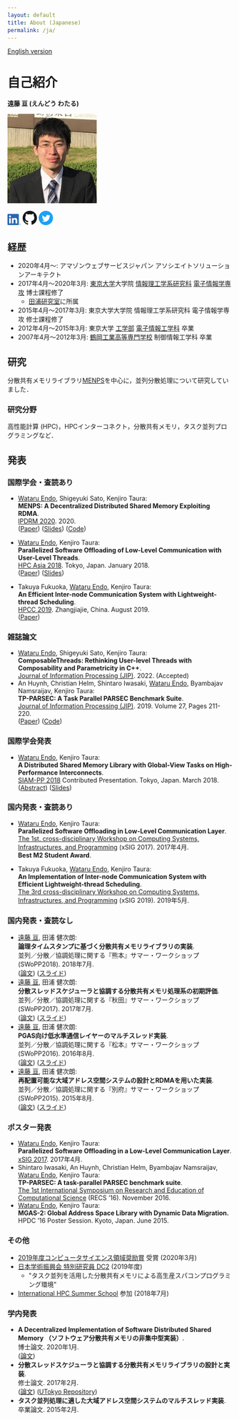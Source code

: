 ```yaml
---
layout: default
title: About (Japanese)
permalink: /ja/
---
```


[English version](/)

# 自己紹介

__遠藤 亘 (えんどう わたる)__

<img src="/img/photo.jpg" width="200">

<a href="https://www.linkedin.com/in/w-endo/"><img src="/img/LI-In-Bug.png" width="30px" alt="LinkedIn"></a>
<a href="https://github.com/endowataru"><img src="/img/GitHub-Mark-32px.png" width="32px" alt="GitHub"></a>
<a href="https://twitter.com/endo_wataru"><img src="/img/Twitter_Social_Icon_Circle_Color.png" width="32px" alt="Twitter"></a>

## 経歴

- 2020年4月〜: アマゾンウェブサービスジャパン アソシエイトソリューションアーキテクト
- 2017年4月〜2020年3月: [東京大学](https://www.u-tokyo.ac.jp/)大学院 [情報理工学系研究科](http://www.i.u-tokyo.ac.jp/) [電子情報学専攻](http://www.i.u-tokyo.ac.jp/edu/course/ice/index.shtml) 博士課程修了
    - [田浦研究室](http://www.eidos.ic.i.u-tokyo.ac.jp)に所属
- 2015年4月〜2017年3月: 東京大学大学院 情報理工学系研究科 電子情報学専攻 修士課程修了
- 2012年4月〜2015年3月: 東京大学 [工学部](https://www.t.u-tokyo.ac.jp/) [電子情報工学科](https://www.ee.t.u-tokyo.ac.jp/) 卒業
- 2007年4月〜2012年3月: [鶴岡工業高等専門学校](https://www.tsuruoka-nct.ac.jp/) 制御情報工学科 卒業

## 研究

分散共有メモリライブラリ[MENPS](https://github.com/endowataru/menps)を中心に，並列分散処理について研究していました．

### 研究分野

高性能計算 (HPC)，HPCインターコネクト，分散共有メモリ，タスク並列プログラミングなど．

## 発表

### 国際学会・査読あり

- <u>Wataru Endo</u>, Shigeyuki Sato, Kenjiro Taura:  
  __MENPS: A Decentralized Distributed Shared Memory Exploiting RDMA__.  
  [IPDRM 2020](https://ipdrm.github.io/). 2020.  
  ([Paper](https://doi.org/10.1109/IPDRM51949.2020.00006))
  ([Slides](/pub/20201113_ipdrm_slides.pdf))
  ([Code](https://github.com/endowataru/menps))
- <u>Wataru Endo</u>, Kenjiro Taura:  
  __Parallelized Software Offloading of Low-Level Communication with User-Level Threads__.  
  [HPC Asia 2018](http://sighpc.ipsj.or.jp/HPCAsia2018/). Tokyo, Japan. January 2018.  
  ([Paper](https://dl.acm.org/citation.cfm?doid=3149457.3149475))
  ([Slides](/pub/20180131_hpcasia_slides.pdf))

- Takuya Fukuoka, <u>Wataru Endo</u>, Kenjiro Taura:  
  __An Efficient Inter-node Communication System with Lightweight-thread Scheduling__.  
  [HPCC 2019](http://csee.hnu.edu.cn/hpcc2019/index.html). Zhangjiajie, China. August 2019.  
  ([Paper](https://doi.org/10.1109/HPCC/SmartCity/DSS.2019.00103))

### 雑誌論文

- <u>Wataru Endo</u>, Shigeyuki Sato, Kenjiro Taura:  
  __ComposableThreads: Rethinking User-level Threads with Composability and Parametricity in C++__.  
  [Journal of Information Processing (JIP)](https://www.ipsj.or.jp/english/jip/index.html). 2022. (Accepted)
- An Huynh, Christian Helm, Shintaro Iwasaki, <u>Wataru Endo</u>, Byambajav Namsraijav, Kenjiro Taura:  
  __TP-PARSEC: A Task Parallel PARSEC Benchmark Suite__.  
  [Journal of Information Processing (JIP)](https://www.ipsj.or.jp/english/jip/index.html). 2019. Volume 27, Pages 211-220.  
  ([Paper](https://doi.org/10.2197/ipsjjip.27.211))
  ([Code](https://github.com/massivethreads/tp-parsec))

### 国際学会発表

- <u>Wataru Endo</u>, Kenjiro Taura:  
  __A Distributed Shared Memory Library with Global-View Tasks on High-Performance Interconnects__.  
  [SIAM-PP 2018](https://www.siam.org/meetings/pp18/) Contributed Presentation. Tokyo, Japan. March 2018.  
  ([Abstract](http://meetings.siam.org/sess/dsp_talk.cfm?p=89710))
  ([Slides](/pub/20180309_siampp_slides.pdf))

### 国内発表・査読あり

- <u>Wataru Endo</u>, Kenjiro Taura:  
  __Parallelized Software Offloading in Low-Level Communication Layer__.  
  [The 1st. cross-disciplinary Workshop on Computing Systems, Infrastructures, and Programming](http://xsig.hpcc.jp/2017/)
  (xSIG 2017). 2017年4月.  
  __Best M2 Student Award__.

- Takuya Fukuoka, <u>Wataru Endo</u>, Kenjiro Taura:  
  __An Implementation of Inter-node Communication System with Efficient Lightweight-thread Scheduling__.  
  [The 3rd cross-disciplinary Workshop on Computing Systems, Infrastructures, and Programming](http://xsig.hpcc.jp/2019/)
  (xSIG 2019). 2019年5月.

### 国内発表・査読なし

- <u>遠藤 亘</u>, 田浦 健次朗:  
  __論理タイムスタンプに基づく分散共有メモリライブラリの実装__.  
  並列／分散／協調処理に関する『熊本』サマー・ワークショップ (SWoPP2018). 2018年7月.  
  ([論文](http://id.nii.ac.jp/1001/00190576/))
  ([スライド](/pub/20180731_swopp_slides.pdf))
- <u>遠藤 亘</u>, 田浦 健次朗:  
  __分散スレッドスケジューラと協調する分散共有メモリ処理系の初期評価__.  
  並列／分散／協調処理に関する『秋田』サマー・ワークショップ (SWoPP2017). 2017年7月.  
  ([論文](http://id.nii.ac.jp/1001/00182710/))
  ([スライド](/pub/20170728_swopp17_slides.pdf))
- <u>遠藤 亘</u>, 田浦 健次朗:  
  __PGAS向け低水準通信レイヤーのマルチスレッド実装__.  
  並列／分散／協調処理に関する『松本』サマー・ワークショップ (SWoPP2016). 2016年8月.  
  ([論文](http://id.nii.ac.jp/1001/00174108/))
  ([スライド](/pub/20160809_swopp16_slides.pdf))
- <u>遠藤 亘</u>, 田浦 健次朗:  
  __再配置可能な大域アドレス空間システムの設計とRDMAを用いた実装__.  
  並列／分散／協調処理に関する『別府』サマー・ワークショップ (SWoPP2015). 2015年8月.  
  ([論文](http://id.nii.ac.jp/1001/00144570/))
  ([スライド](/pub/20150804_swopp15_slides.pdf))

### ポスター発表

- <u>Wataru Endo</u>, Kenjiro Taura:  
  __Parallelized Software Offloading in a Low-Level Communication Layer__.  
  [xSIG 2017](http://xsig.hpcc.jp/). 2017年4月.
- Shintaro Iwasaki, An Huynh, Christian Helm, Byambajav Namsraijav, <u>Wataru Endo</u>, Kenjiro Taura:  
  __TP-PARSEC: A task-parallel PARSEC benchmark suite__.  
  [The 1st International Symposium on Research and Education of Computational Science](http://conf.compsci-alliance.jp/)
  (RECS ’16). November 2016.
- <u>Wataru Endo</u>, Kenjiro Taura:  
  __MGAS-2: Global Address Space Library with Dynamic Data Migration.__  
  HPDC ’16 Poster Session. Kyoto, Japan. June 2015.

### その他

- [2019年度コンピュータサイエンス領域奨励賞](https://www.ipsj.or.jp/award/cs-award-2019.html) 受賞 (2020年3月)
- [日本学術振興会 特別研究員 DC2](https://www.jsps.go.jp/j-pd/index.html) (2019年度)
    - "タスク並列を活用した分散共有メモリによる高生産スパコンプログラミング環境"
- [International HPC Summer School](http://ihpcss18.it4i.cz/) 参加 (2018年7月)

### 学内発表

- __A Decentralized Implementation of Software Distributed Shared Memory （ソフトウェア分散共有メモリの非集中型実装）__.  
  博士論文. 2020年1月.  
  ([論文](/pub/dissertation.pdf))
- __分散スレッドスケジューラと協調する分散共有メモリライブラリの設計と実装__.  
  修士論文. 2017年2月.  
  ([論文](/pub/masters_thesis.pdf)) ([UTokyo Repository](http://hdl.handle.net/2261/00074499))
- __タスク並列処理に適した大域アドレス空間システムのマルチスレッド実装__.  
  卒業論文. 2015年2月.

